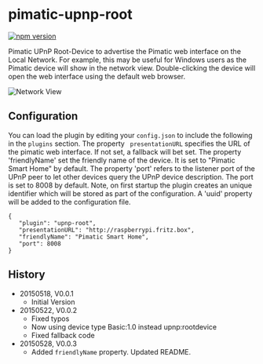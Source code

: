 # pimatic-upnp-root

[![npm version](https://badge.fury.io/js/pimatic-upnp-root.svg)](http://badge.fury.io/js/pimatic-upnp-root)

Pimatic UPnP Root-Device to advertise the Pimatic web interface on the Local Network. For example, this may be useful 
 for Windows users as the Pimatic device will show in the network view. Double-clicking the device will open
 the web interface using the default web browser.
 
![Network View](https://raw.githubusercontent.com/mwittig/pimatic-upnp-root/master/screenshots/screenshot-2.png)

## Configuration

You can load the plugin by editing your `config.json` to include the following in the `plugins` section. The property `
 presentationURL` specifies the URL of the pimatic web interface. If not set, a fallback will bet set. The property 
'friendlyName' set the friendly name of the device. It is set to "Pimatic Smart Home" by default. The property 
 'port' refers to the listener port of the UPnP peer to let other devices query the UPnP device description. The port is
 set to 8008 by default. Note, on first startup the plugin creates an unique identifier which will be stored as part
 of the configuration. A 'uuid' property will be added to the configuration file.

    { 
       "plugin": "upnp-root",
       "presentationURL": "http://raspberrypi.fritz.box",
       "friendlyName": "Pimatic Smart Home",
       "port": 8008
    }

## History

* 20150518, V0.0.1
    * Initial Version
* 20150522, V0.0.2
    * Fixed typos
    * Now using device type Basic:1.0 instead upnp:rootdevice
    * Fixed fallback code
* 20150528, V0.0.3
    * Added `friendlyName` property. Updated README.
